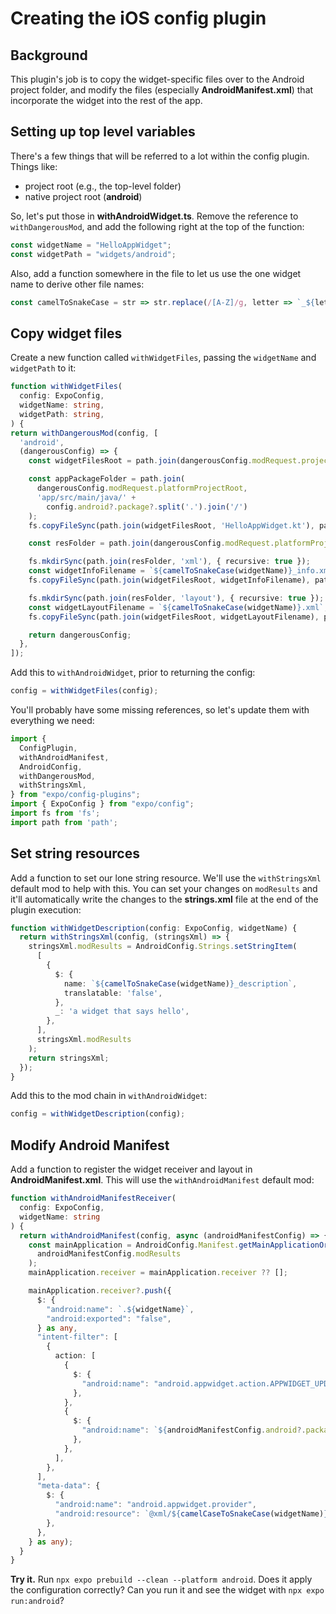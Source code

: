 # Creating the iOS config plugin
## Background
This plugin's job is to copy the widget-specific files over to the Android project folder, and modify the files (especially **AndroidManifest.xml**) that incorporate the widget into the rest of the app.

## Setting up top level variables
There's a few things that will be referred to a lot within the config plugin. Things like:
- project root (e.g., the top-level folder)
- native project root (**android**)

So, let's put those in **withAndroidWidget.ts**. Remove the reference to `withDangerousMod`, and add the following right at the top of the function:
```ts
const widgetName = "HelloAppWidget";
const widgetPath = "widgets/android";
```

Also, add a function somewhere in the file to let us use the one widget name to derive other file names:
```ts
const camelToSnakeCase = str => str.replace(/[A-Z]/g, letter => `_${letter.toLowerCase()}`);
```

## Copy widget files
Create a new function called `withWidgetFiles`, passing the `widgetName` and `widgetPath` to it:
```ts
function withWidgetFiles(
  config: ExpoConfig,
  widgetName: string,
  widgetPath: string,
) {
return withDangerousMod(config, [
  'android',
  (dangerousConfig) => {
    const widgetFilesRoot = path.join(dangerousConfig.modRequest.projectRoot, widgetPath);

    const appPackageFolder = path.join(
      dangerousConfig.modRequest.platformProjectRoot,
      'app/src/main/java/' +
        config.android?.package?.split('.').join('/')
    );
    fs.copyFileSync(path.join(widgetFilesRoot, 'HelloAppWidget.kt'), path.join(appPackageFolder, `${widgetName}.kt`));

    const resFolder = path.join(dangerousConfig.modRequest.platformProjectRoot, 'app/src/main/res');

    fs.mkdirSync(path.join(resFolder, 'xml'), { recursive: true });
    const widgetInfoFilename = `${camelToSnakeCase(widgetName)}_info.xml`;
    fs.copyFileSync(path.join(widgetFilesRoot, widgetInfoFilename), path.join(resFolder, 'xml', widgetInfoFilename));

    fs.mkdirSync(path.join(resFolder, 'layout'), { recursive: true });
    const widgetLayoutFilename = `${camelToSnakeCase(widgetName)}.xml`;
    fs.copyFileSync(path.join(widgetFilesRoot, widgetLayoutFilename), path.join(resFolder, 'layout', widgetLayoutFilename));

    return dangerousConfig;
  },
]);
```

Add this to `withAndroidWidget`, prior to returning the config:
```ts
config = withWidgetFiles(config);
```

You'll probably have some missing references, so let's update them with everything we need:
```ts
import {
  ConfigPlugin,
  withAndroidManifest,
  AndroidConfig,
  withDangerousMod,
  withStringsXml,
} from "expo/config-plugins";
import { ExpoConfig } from "expo/config";
import fs from 'fs';
import path from 'path';
```

## Set string resources
Add a function to set our lone string resource. We'll use the `withStringsXml` default mod to help with this. You can set your changes on `modResults` and it'll automatically write the changes to the **strings.xml** file at the end of the plugin execution:

```ts
function withWidgetDescription(config: ExpoConfig, widgetName) {
  return withStringsXml(config, (stringsXml) => {
    stringsXml.modResults = AndroidConfig.Strings.setStringItem(
      [
        {
          $: {
            name: `${camelToSnakeCase(widgetName)}_description`,
            translatable: 'false',
          },
          _: 'a widget that says hello',
        },
      ],
      stringsXml.modResults
    );
    return stringsXml;
  });
}
```

Add this to the mod chain in `withAndroidWidget`:
```ts
config = withWidgetDescription(config);
```

## Modify Android Manifest
Add a function to register the widget receiver and layout in **AndroidManifest.xml**. This will use the `withAndroidManifest` default mod:

```ts
function withAndroidManifestReceiver(
  config: ExpoConfig,
  widgetName: string
) {
  return withAndroidManifest(config, async (androidManifestConfig) => {
    const mainApplication = AndroidConfig.Manifest.getMainApplicationOrThrow(
      androidManifestConfig.modResults
    );
    mainApplication.receiver = mainApplication.receiver ?? [];

    mainApplication.receiver?.push({
      $: {
        "android:name": `.${widgetName}`,
        "android:exported": "false",
      } as any,
      "intent-filter": [
        {
          action: [
            {
              $: {
                "android:name": "android.appwidget.action.APPWIDGET_UPDATE",
              },
            },
            {
              $: {
                "android:name": `${androidManifestConfig.android?.package}.WIDGET_CLICK`,
              },
            },
          ],
        },
      ],
      "meta-data": {
        $: {
          "android:name": "android.appwidget.provider",
          "android:resource": `@xml/${camelCaseToSnakeCase(widgetName)}_info`,
        },
      },
    } as any);
  }
}
```

**Try it.** Run `npx expo prebuild --clean --platform android`. Does it apply the configuration correctly? Can you run it and see the widget with `npx expo run:android`?
